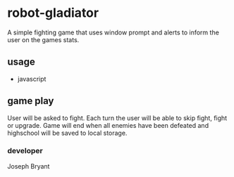 # robot-gladiator

A simple fighting game that uses window prompt and alerts to inform the user on the games stats.

## usage
* javascript

## game play

User will be asked to fight. Each turn the user will be able to skip fight, fight or upgrade. Game will end when all enemies have been defeated and highschool will be saved to local storage.

### developer 
Joseph Bryant

